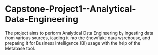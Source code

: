 # Capstone-Project1--Analytical-Data-Engineering
The project aims to perform Analytical Data Engineering by ingesting data from various sources, loading it into the Snowflake data warehouse, and preparing it for Business Intelligence (BI) usage with the help of the Metabase tool.
